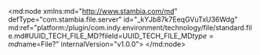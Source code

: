 <?xml version="1.0" encoding="UTF-8"?>
<md:node xmlns:md="http://www.stambia.com/md" defType="com.stambia.file.server" id="_kYJb87k7EeqGVuTxU36Wdg" md:ref="platform:/plugin/com.indy.environment/technology/file/standard.file.md#UUID_TECH_FILE_MD?fileId=UUID_TECH_FILE_MD$type=md$name=File?" internalVersion="v1.0.0">
  <node defType="com.stambia.file.directory" id="_kYKDALk7EeqGVuTxU36Wdg" name="OS_Command_Folder">
    <attribute defType="com.stambia.file.directory.path" id="_kYKqELk7EeqGVuTxU36Wdg" value="%{env:workspace_loc}%/Training/Files_Out/OS_Command"/>
  </node>
</md:node>